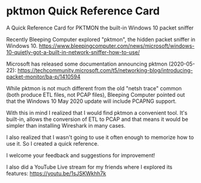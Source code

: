# pktmon Quick Reference Card

A Quick Reference Card for PKTMON the built-in Windows 10 packet sniffer

Recently Bleeping Computer explored "pktmon", the hidden packet sniffer in Windows 10.
  https://www.bleepingcomputer.com/news/microsoft/windows-10-quietly-got-a-built-in-network-sniffer-how-to-use/
  
Microsoft has released some documentation announcing pktmon (2020-05-22):
  https://techcommunity.microsoft.com/t5/networking-blog/introducing-packet-monitor/ba-p/1410594

While pktmon is not much different from the old "netsh trace" common (both produce ETL files, not PCAP files), Bleeping Computer pointed out that the Windows 10 May 2020 update will include PCAPNG support.

With this in mind I realized that I would find pktmon a convenient tool. It's built-in, allows the conversion of ETL to PCAP and that means it would be simpler than installing Wireshark in many cases.

I also realized that I wasn't going to use it often enough to memorize how to use it. So I created a quick reference. 

I welcome your feedback and suggestions for improvement!

I also did a YouTube Live stream for my friends where I explored its features:
  https://youtu.be/1sJSKWkhh7k


